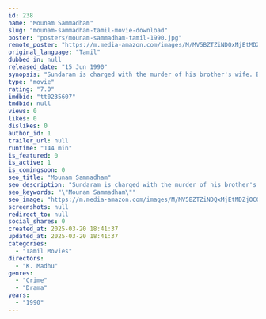 ```yaml
---
id: 238
name: "Mounam Sammadham"
slug: "mounam-sammadham-tamil-movie-download"
poster: "posters/mounam-sammadham-tamil-1990.jpg"
remote_poster: "https://m.media-amazon.com/images/M/MV5BZTZiNDQxMjEtMDZjOC00ZGVlLWI2ZjAtZmFjZTdiYmI1ZDRkXkEyXkFqcGdeQXVyMTEzNzg0Mjkx._V1_SX300.jpg"
original_language: "Tamil"
dubbed_in: null
released_date: "15 Jun 1990"
synopsis: "Sundaram is charged with the murder of his brother's wife. But everyone believes he is innocent. His lawyer asks Raja, an eminent lawyer from Delhi, to take his case and Raja accepts it."
type: "movie"
rating: "7.0"
imdbid: "tt0235607"
tmdbid: null
views: 0
likes: 0
dislikes: 0
author_id: 1
trailer_url: null
runtime: "144 min"
is_featured: 0
is_active: 1
is_comingsoon: 0
seo_title: "Mounam Sammadham"
seo_description: "Sundaram is charged with the murder of his brother's wife. But everyone believes he is innocent. His lawyer asks Raja, an eminent lawyer from Delhi, to take his case and Raja accepts it."
seo_keywords: "\"Mounam Sammadham\""
seo_image: "https://m.media-amazon.com/images/M/MV5BZTZiNDQxMjEtMDZjOC00ZGVlLWI2ZjAtZmFjZTdiYmI1ZDRkXkEyXkFqcGdeQXVyMTEzNzg0Mjkx._V1_SX300.jpg"
screenshots: null
redirect_to: null
social_shares: 0
created_at: 2025-03-20 18:41:37
updated_at: 2025-03-20 18:41:37
categories:
  - "Tamil Movies"
directors:
  - "K. Madhu"
genres:
  - "Crime"
  - "Drama"
years:
  - "1990"
---
```

